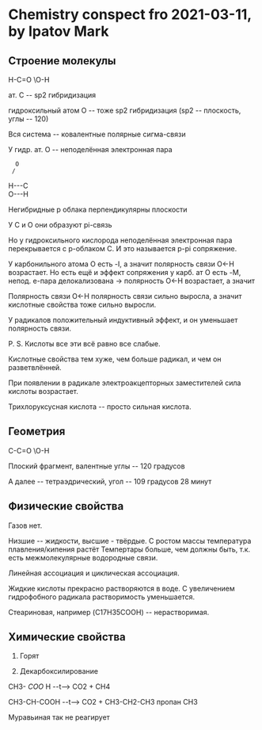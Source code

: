 # Chemistry conspect fro 2021-03-11, by Ipatov Mark

## Строение молекулы


H-C=O
  \O-H

ат. С -- sp2 гибридизация

гидроксильный атом O -- тоже sp2 гибридизация (sp2 -- плоскость, углы -- 120)

Вся система -- ковалентные полярные сигма-связи

У гидр. ат. O -- неподелённая электронная пара

      O
     /
H---C
     \
      O---H

Негибридные p облака перпендикулярны плоскости

У C и O они образуют pi-связь

Но у гидроксильного кислорода неподелённая электронная пара перекрывается с p-облаком C. И это называется p-pi сопряжение.

У карбонильного атома O есть -I, а значит полярность связи O<-H возрастает.
Но есть ещё и эффект сопряжения
у карб. ат O есть -M, непод. e-пара делокализована -> полярность O<-H возрастает, а значит 

Полярность связи O<-H полярность связи сильно выросла, а значит кислотные свойства тоже сильно выросли. 

У радикалов положительный индуктивный эффект, и он уменьшает полярность связи.

P. S. Кислоты все эти всё равно все слабые. 

Кислотные свойства тем хуже, чем больше радикал, и чем он разветвлённей.

При появлении в радикале электроакцепторных заместителей сила кислоты возрастает. 

Трихлоруксусная кислота -- просто сильная кислота.

## Геометрия

C-C=O
  \O-H 

Плоский фрагмент, валентные углы -- 120 градусов

А далее -- тетраэдрический, угол -- 109 градусов 28 минут

## Физические свойства

Газов нет.

Низшие -- жидкости, высшие - твёрдые.
С ростом массы температура плавления/кипения растёт
Темпертары больше, чем должны быть, т.к. есть межмолекулярные водородные связи.

Линейная ассоциация и циклическая ассоциация.

Жидкие кислоты прекрасно растворяются в воде. С увеличением гидрофобного радикала растворимость уменьшается.

Стеариновая, например (C17H35COOH) -- нерастворимая.

## Химические свойства

1. Горят

2. Декарбоксилирование

CH3- _COO_ H --t--> CO2 + CH4

CH3-CH-COOH --t--> CO2 + CH3-CH2-CH3 пропан
    CH3

Муравьиная так не реагирует                      
